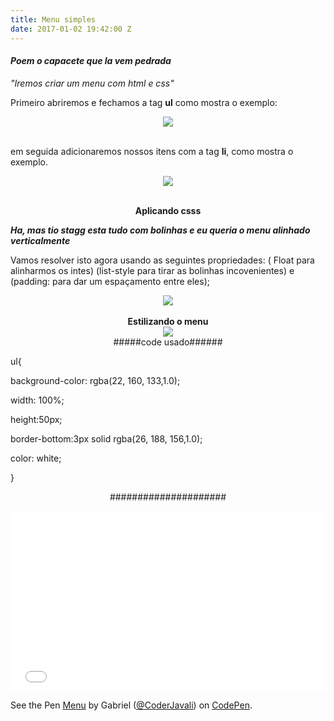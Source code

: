 ```yaml
---
title: Menu simples
date: 2017-01-02 19:42:00 Z
---
```


<h4><b><i>Poem o capacete que la vem pedrada</i></b></h4>
<p><i>"Iremos criar um menu com html e css"</i></p>
<p>Primeiro abriremos e fechamos a tag <b>ul</b> como mostra o exemplo:</p>
<center><img src="/uploads/menu1.png"></center>
<br>
<p>em seguida adicionaremos nossos itens com a tag <b>li</b>, como mostra o exemplo.
<center><img src="/uploads/menu2.png"></center>
<br>
<center><p><b>Aplicando csss</b></p></center>
<p><b><i>Ha, mas tio stagg esta tudo com bolinhas e eu queria o menu alinhado verticalmente</i></b>
<p>Vamos resolver isto agora usando as seguintes propriedades: ( Float para alinharmos os intes)  (list-style para tirar as bolinhas incovenientes) e (padding: para dar um espaçamento entre eles);</p>
<center><img src="/uploads/menu3.png"></center>
<br>
<b><center>Estilizando o menu</center></b>
<center><img src="/uploads/menu4.png"></center>

<center>#####code usado######</center>
<p>
<kbd>
<p>ul{</p>
  <p>background-color: rgba(22, 160, 133,1.0);</p>
  <p>width: 100%;</p>
  <p>height:50px;</p>
  <p>border-bottom:3px solid rgba(26, 188, 156,1.0);</p>
  <p>color: white;</p>
<p>}</p>
</kbd>
</p>
<center>#####################</center>
<br>
<iframe height='285' scrolling='no' title='Menu' src='//codepen.io/CoderJavali/embed/rjBXov/?height=285&theme-id=dark&default-tab=result&embed-version=2' frameborder='no' allowtransparency='true' allowfullscreen='true' style='width: 100%;'>See the Pen <a href='http://codepen.io/CoderJavali/pen/rjBXov/'>Menu</a> by Gabriel (<a href='http://codepen.io/CoderJavali'>@CoderJavali</a>) on <a href='http://codepen.io'>CodePen</a>.
</iframe>

<p data-height="279" data-theme-id="dark" data-slug-hash="rjBXov" data-default-tab="result" data-user="CoderJavali" data-embed-version="2" data-pen-title="Menu" class="codepen">See the Pen <a href="http://codepen.io/CoderJavali/pen/rjBXov/">Menu</a> by Gabriel (<a href="http://codepen.io/CoderJavali">@CoderJavali</a>) on <a href="http://codepen.io">CodePen</a>.</p>
<script async src="https://production-assets.codepen.io/assets/embed/ei.js"></script>
